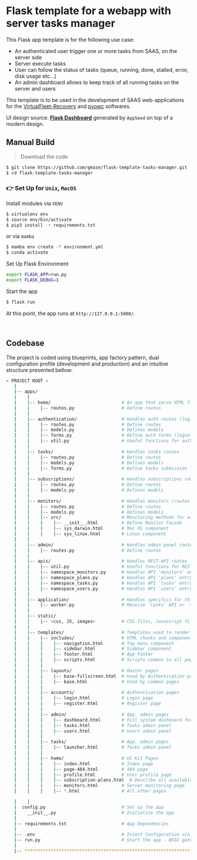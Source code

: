 # Flask template for a webapp with server tasks manager

This Flask app template is for the following use case:

- An authenticated user trigger one or more tasks from SAAS, on the server side
- Server execute tasks
- User can follow the status of tasks (queue, running, done, stalled, error, disk usage etc...)
- An admin dashboard allows to keep track of all running tasks on the server and users

This template is to be used in the development of SAAS web-applications for the [VirtualFleet-Recovery](https://github.com/euroargodev/VirtualFleet_recovery) and [pyowc](https://github.com/euroargodev/argodmqc_owc) softwares.


UI design source: **[Flask Dashboard](https://appseed.us/admin-dashboards/flask/)** generated by `AppSeed` on top of a modern design. 

## Manual Build 

> Download the code 

```bash
$ git clone https://github.com/gmaze/flask-template-tasks-manager.git
$ cd flask-template-tasks-manager
```

### 👉 Set Up for `Unix`, `MacOS` 

Install modules via `VENV`  

```bash
$ virtualenv env
$ source env/bin/activate
$ pip3 install -r requirements.txt
```

or via `mamba`

```bash
$ mamba env create -f environment.yml
$ conda activate 
 ```

Set Up Flask Environment

```bash
export FLASK_APP=run.py
export FLASK_DEBUG=1
```

Start the app

```bash
$ flask run
```

At this point, the app runs at `http://127.0.0.1:5000/`. 

<br />


## Codebase

The project is coded using blueprints, app factory pattern, dual configuration profile (development and production) and an intuitive structure presented bellow:

```bash
< PROJECT ROOT >
   |
   |-- apps/
   |    |
   |    |-- home/                           # An app that serve HTML files
   |    |    |-- routes.py                  # Define routes
   |    |
   |    |-- authentication/                 # Handles auth routes (login and register)
   |    |    |-- routes.py                  # Define routes  
   |    |    |-- models.py                  # Defines models  
   |    |    |-- forms.py                   # Define auth forms (login and register) 
   |    |    |-- util.py                    # Useful functions for authentication
   |    |
   |    |-- tasks/                          # Handles tasks routes
   |    |    |-- routes.py                  # Define routes
   |    |    |-- models.py                  # Defines models  
   |    |    |-- forms.py                   # Define tasks submission forms 
   |    |
   |    |-- subscriptions/                  # Handles subscriptions routes
   |    |    |-- routes.py                  # Define routes
   |    |    |-- models.py                  # Defines models  
   |    |
   |    |-- monitors/                       # Handles monitors (routes and process)
   |    |    |-- routes.py                  # Define routes
   |    |    |-- models.py                  # Defines models  
   |    |    |-- src/                       # Monitoring methods for each OS
   |    |    |    |-- __init__.html         # Define Monitor Facade
   |    |    |    |-- sys_darwin.html       # Mac OS component
   |    |    |    |-- sys_linux.html        # Linux component
   |    |
   |    |-- admin/                          # Handles admin panel routes
   |    |    |-- routes.py                  # Define routes
   |    |
   |    |-- apis/                           # Handles REST-API routes
   |    |    |-- util.py                    # Useful functions for REST-API
   |    |    |-- namespace_monitors.py      # Handles API 'monitors' entry
   |    |    |-- namespace_plans.py         # Handles API 'plans' entry
   |    |    |-- namespace_tasks.py         # Handles API 'tasks' entry
   |    |    |-- namespace_users.py         # Handles API 'users' entry
   |    |
   |    |-- application/                    # Handles specifics for this application
   |    |    |-- worker.py                  # Receive 'tasks' API or 'tasks/launcher' form data and execute application script 
   |    |
   |    |-- static/
   |    |    |-- <css, JS, images>          # CSS files, Javascript files
   |    |
   |    |-- templates/                      # Templates used to render pages
   |    |    |-- includes/                  # HTML chunks and components
   |    |    |    |-- navigation.html       # Top menu component
   |    |    |    |-- sidebar.html          # Sidebar component
   |    |    |    |-- footer.html           # App Footer
   |    |    |    |-- scripts.html          # Scripts common to all pages
   |    |    |
   |    |    |-- layouts/                   # Master pages
   |    |    |    |-- base-fullscreen.html  # Used by Authentication pages
   |    |    |    |-- base.html             # Used by common pages
   |    |    |
   |    |    |-- accounts/                  # Authentication pages
   |    |    |    |-- login.html            # Login page
   |    |    |    |-- register.html         # Register page
   |    |    |
   |    |    |-- admin/                     # App. admin pages
   |    |    |    |-- dashboard.html        # Full system dashboard for admin
   |    |    |    |-- tasks.html            # Tasks admin panel
   |    |    |    |-- users.html            # Users admin panel
   |    |    |
   |    |    |-- tasks/                     # App. admin pages
   |    |    |    |-- launcher.html         # Tasks admin panel
   |    |    |
   |    |    |-- home/                      # UI Kit Pages
   |    |    |    |-- index.html            # Index page
   |    |    |    |-- page-404.html         # 404 page
   |    |    |    |-- profile.html          # User profile page
   |    |    |    |-- subscription-plans.html  # Describe all available subscription plans
   |    |    |    |-- monitors.html         # Server monitoring page
   |    |    |    |-- *.html                # All other pages

   |    |    
   |  config.py                             # Set up the app
   |    __init__.py                         # Initialize the app
   |
   |-- requirements.txt                     # App Dependencies
   |
   |-- .env                                 # Inject Configuration via Environment
   |-- run.py                               # Start the app - WSGI gateway
   |
   |-- ************************************************************************
```
